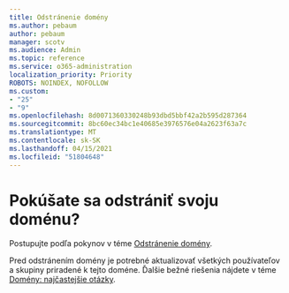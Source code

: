 ```yaml
---
title: Odstránenie domény
ms.author: pebaum
author: pebaum
manager: scotv
ms.audience: Admin
ms.topic: reference
ms.service: o365-administration
localization_priority: Priority
ROBOTS: NOINDEX, NOFOLLOW
ms.custom:
- "25"
- "9"
ms.openlocfilehash: 8d0071360330248b93dbd5bbf42a2b595d287364
ms.sourcegitcommit: 8bc60ec34bc1e40685e3976576e04a2623f63a7c
ms.translationtype: MT
ms.contentlocale: sk-SK
ms.lasthandoff: 04/15/2021
ms.locfileid: "51804648"
---
```

# <a name="trying-to-remove-your-domain"></a>Pokúšate sa odstrániť svoju doménu?

Postupujte podľa pokynov v téme [Odstránenie domény](https://docs.microsoft.com/microsoft-365/admin/get-help-with-domains/remove-a-domain).
  
Pred odstránením domény je potrebné aktualizovať všetkých používateľov a skupiny priradené k tejto doméne. Ďalšie bežné riešenia nájdete v téme [Domény: najčastejšie otázky](https://docs.microsoft.com/microsoft-365/admin/setup/domains-faq).
  